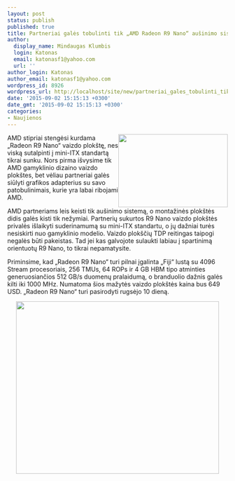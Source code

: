 ```yaml
---
layout: post
status: publish
published: true
title: Partneriai galės tobulinti tik „AMD Radeon R9 Nano“ aušinimo sistemą
author:
  display_name: Mindaugas Klumbis
  login: Katonas
  email: katonasf1@yahoo.com
  url: ''
author_login: Katonas
author_email: katonasf1@yahoo.com
wordpress_id: 8926
wordpress_url: http://localhost/site/new/partneriai_gales_tobulinti_tik_amd_radeon_r9_nano_ausinimo_sistema/
date: '2015-09-02 15:15:13 +0300'
date_gmt: '2015-09-02 15:15:13 +0300'
categories:
- Naujienos
---
```

<p>
	<a href="http://technews.lt/userfiles/R9_Nano_FlatAngle_RGB_5inch-635x424.png"><img alt="" src="http://technews.lt/userfiles/R9_Nano_FlatAngle_RGB_5inch-635x424.png" style="width: 250px; height: 167px; float: right;" /></a>AMD stipriai stengėsi kurdama &bdquo;Radeon R9 Nano&ldquo; vaizdo plok&scaron;tę, nes viską sutalpinti į mini-ITX standartą tikrai sunku. Nors pirma i&scaron;vysime tik AMD gamyklinio dizaino vaizdo plok&scaron;tes, bet vėliau partneriai galės siūlyti grafikos adapterius su savo patobulinimais, kurie yra labai ribojami AMD.</p>
<p>
	AMD partneriams leis keisti tik au&scaron;inimo sistemą, o montažinės plok&scaron;tės didis galės kisti tik nežymiai. Partnerių sukurtos R9 Nano vaizdo plok&scaron;tės privalės i&scaron;laikyti suderinamumą su mini-ITX standartu, o jų dažniai turės nesiskirti nuo gamyklinio modelio. Vaizdo plok&scaron;čių TDP reitingas taipogi negalės būti pakeistas. Tad jei kas galvojote sulaukti labiau į spartinimą orientuotų R9 Nano, to tikrai nepamatysite.</p>
<p>
	Priminsime, kad &bdquo;Radeon R9 Nano&ldquo; turi pilnai įgalinta &bdquo;Fiji&ldquo; lustą su 4096 Stream procesoriais, 256 TMUs, 64 ROPs ir 4 GB HBM tipo atminties generuosiančios 512 GB/s duomenų pralaidumą, o branduolio dažnis galės kilti iki 1000 MHz. Numatoma &scaron;ios mažytės vaizdo plok&scaron;tės kaina bus 649 USD. &bdquo;Radeon R9 Nano&ldquo; turi pasirodyti rugsėjo 10 dieną.</p>
<p style="text-align: center;">
	<a href="http://technews.lt/userfiles/r9 nano specs official.PNG"><img alt="" src="http://technews.lt/userfiles/r9 nano specs official.PNG" style="width: 464px; height: 394px;" /></a></p>
